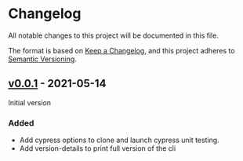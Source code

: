# Changelog
All notable changes to this project will be documented in this file.

The format is based on [Keep a Changelog](https://keepachangelog.com/en/1.0.0/),
and this project adheres to [Semantic Versioning](https://semver.org/spec/v2.0.0.html).

## [v0.0.1](https://github.com/Lord-Y/cypress-parallel-cli/releases/tag/v0.0.1) - 2021-05-14

Initial version

### Added
- Add cypress options to clone and launch cypress unit testing.
- Add version-details to print full version of the cli